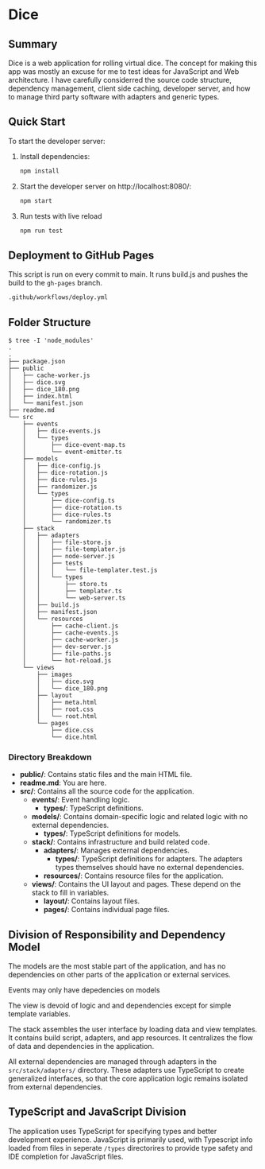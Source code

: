 # Dice

## Summary

Dice is a web application for rolling virtual dice. The concept for making this
app was mostly an excuse for me to test ideas for JavaScript and Web
architecture. I have carefully considerred the source code structure, dependency
management, client side caching, developer server, and how to manage third party
software with adapters and generic types.

## Quick Start

To start the developer server:

1. Install dependencies:
   ```bash
   npm install
   ```
2. Start the developer server on http://localhost:8080/:
   ```bash
   npm start
   ```
3. Run tests with live reload
   ```bash
   npm run test
   ```

## Deployment to GitHub Pages

This script is run on every commit to main. It runs build.js and pushes the
build to the `gh-pages` branch.

```bash
.github/workflows/deploy.yml
```

## Folder Structure

```
$ tree -I 'node_modules' 
.
.
├── package.json
├── public
│   ├── cache-worker.js
│   ├── dice.svg
│   ├── dice_180.png
│   ├── index.html
│   └── manifest.json
├── readme.md
└── src
    ├── events
    │   ├── dice-events.js
    │   └── types
    │       ├── dice-event-map.ts
    │       └── event-emitter.ts
    ├── models
    │   ├── dice-config.js
    │   ├── dice-rotation.js
    │   ├── dice-rules.js
    │   ├── randomizer.js
    │   └── types
    │       ├── dice-config.ts
    │       ├── dice-rotation.ts
    │       ├── dice-rules.ts
    │       └── randomizer.ts
    ├── stack
    │   ├── adapters
    │   │   ├── file-store.js
    │   │   ├── file-templater.js
    │   │   ├── node-server.js
    │   │   ├── tests
    │   │   │   └── file-templater.test.js
    │   │   └── types
    │   │       ├── store.ts
    │   │       ├── templater.ts
    │   │       └── web-server.ts
    │   ├── build.js
    │   ├── manifest.json
    │   └── resources
    │       ├── cache-client.js
    │       ├── cache-events.js
    │       ├── cache-worker.js
    │       ├── dev-server.js
    │       ├── file-paths.js
    │       └── hot-reload.js
    └── views
        ├── images
        │   ├── dice.svg
        │   └── dice_180.png
        ├── layout
        │   ├── meta.html
        │   ├── root.css
        │   └── root.html
        └── pages
            ├── dice.css
            └── dice.html
```

### Directory Breakdown

- **public/**: Contains static files and the main HTML file.
- **readme.md**: You are here.
- **src/**: Contains all the source code for the application.
  - **events/**: Event handling logic.
    - **types/**: TypeScript definitions.
  - **models/**: Contains domain-specific logic and related logic with no
    external dependencies.
    - **types/**: TypeScript definitions for models.
  - **stack/**: Contains infrastructure and build related code.
    - **adapters/**: Manages external dependencies.
      - **types/**: TypeScript definitions for adapters. The adapters types
        themselves should have no external dependencies.
    - **resources/**: Contains resource files for the application.
  - **views/**: Contains the UI layout and pages. These depend on the stack to
    fill in variables.
    - **layout/**: Contains layout files.
    - **pages/**: Contains individual page files.

## Division of Responsibility and Dependency Model

The models are the most stable part of the application, and has no dependencies
on other parts of the application or external services.

Events may only have depedencies on models

The view is devoid of logic and and dependencies except for simple template
variables.

The stack assembles the user interface by loading data and view templates. It
contains build script, adapters, and app resources. It centralizes the flow of
data and dependencies in the application.

All external dependencies are managed through adapters in the
`src/stack/adapters/` directory. These adapters use TypeScript to create
generalized interfaces, so that the core application logic remains isolated from
external dependencies.

## TypeScript and JavaScript Division

The application uses TypeScript for specifying types and better development
experience. JavaScript is primarily used, with Typescript info loaded from files
in seperate `/types` directorires to provide type safety and IDE completion for
JavaScript files.
